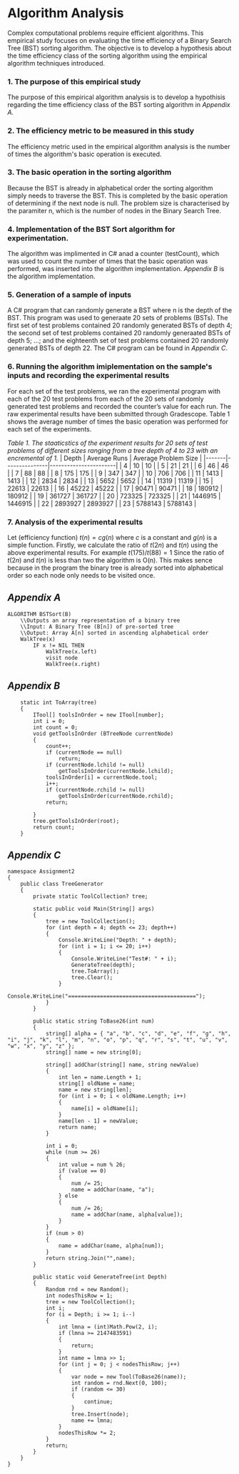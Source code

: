# Algorithm Analysis

Complex computational problems require efficient algorithms. This empirical study focuses on evaluating the time efficiency of a Binary Search Tree (BST) sorting algorithm. The objective is to develop a hypothesis about the time efficiency class of the sorting algorithm using the empirical algorithm techniques introduced.

### 1. The purpose of this empirical study
The purpose of this empirical algorithm analysis is to develop a hypothisis regarding the time efficiency class of the BST sorting algorithm in *Appendix A.*

### 2. The efficiency metric to be measured in this study
The efficiency metric used in the empirical algorithm analysis is the number of times the algorithm's basic operation is executed.

### 3. The basic operation in the sorting algorithm
Because the BST is already in alphabetical order the sorting algorithm simply needs to traverse the BST. This is completed by the basic operation of determining if the next node is null. The problem size is characterised by the paramiter n, which is the number of nodes in the Binary Search Tree.

### 4. Implementation of the BST Sort algorithm for experimentation.
The algorithm was implimented in C# anad a counter (testCount), which was used to count the number of times that the basic operation was performed, was inserted into the algorithm implementation. *Appendix B* is the algorithm implementation.

### 5. Generation of a sample of inputs
A C# program that can randomly generate a BST where n is the depth of the BST. This program was used to generaate 20 sets of problems (BSTs). The first set of test problems contained 20 randomly generated BSTs of depth 4; the second set of test problems contained 20 randomly generaated BSTs of depth 5; ...; and the eighteenth set of test problems contained 20 randomly generated BSTs of depth 22. The C# program can be found in *Appendix C*.

### 6. Running the algorithm imiplementation on the sample's inputs and recording the experimental results
For each set of the test problems, we ran the experimental program with each of the 20 test problems from each of the 20 sets of randomly generated test problems and recorded the counter’s value for each run. The raw experimental results have been submitted through Gradescope. Table 1 shows the average number of times the basic operation was performed for each set of the experiments.

*Table 1. The staaticstics of the experiment results for 20 sets of test problems of different sizes ranging from a tree depth of 4 to 23 with an encremental of 1.*
| Depth | Average Runs  | Average Problem Size  |
|-------|---------------|-----------------------|
| 4     | 10            | 10                    |
| 5     | 21            | 21                    |
| 6     | 46            | 46                    |
| 7     | 88            | 88                    |
| 8     | 175           | 175                   |
| 9     | 347           | 347                   |
| 10    | 706           | 706                   |
| 11    | 1413          | 1413                  |
| 12    | 2834          | 2834                  |
| 13    | 5652          | 5652                  |
| 14    | 11319         | 11319                 |
| 15    | 22613         | 22613                 |
| 16    | 45222         | 45222                 |
| 17    | 90471         | 90471                 |
| 18    | 180912        | 180912                |
| 19    | 361727        | 361727                |
| 20    | 723325        | 723325                |
| 21    | 1446915       | 1446915               |
| 22    | 2893927       | 2893927               |
| 23    | 5788143       | 5788143               |

### 7. Analysis of the experimental results
Let (efficiency function) $t(n) = cg(n)$ where $c$ is a constant and $g(n)$ is a simple function.
Firstly, we calculate the ratio of $t(2n)$ and $t(n)$ using the above experimental results. For example $t(175)/t(88)=1$
Since the ratio of $t(2n)$ and $t(n)$ is less than two the algorithm is O(n). This makes sence because in the program the binary tree is already sorted into alphabetical order so each node only needs to be visited once.

## *Appendix A*
```
ALGORITHM BSTSort(B)
    \\Outputs an array representation of a binary tree
    \\Input: A Binary Tree (B[n]) of pre-sorted tree
    \\Output: Array A[n] sorted in ascending alphabetical order
    WalkTree(x)
        IF x != NIL THEN
            WalkTree(x.left)
            visit node
            WalkTree(x.right)
```

## *Appendix B*
```
    static int ToArray(tree)
	{
        ITool[] toolsInOrder = new ITool[number];
        int i = 0;
        int count = 0;
        void getToolsInOrder (BTreeNode currentNode)
        {
            count++;
            if (currentNode == null)
                return;
            if (currentNode.lchild != null)
                getToolsInOrder(currentNode.lchild);
            toolsInOrder[i] = currentNode.tool;
            i++;
            if (currentNode.rchild != null)
                getToolsInOrder(currentNode.rchild);
            return;
            
        }
        tree.getToolsInOrder(root);
        return count;
    }
```

## *Appendix C*
```
namespace Assignment2
{
	public class TreeGenerator
	{
        private static ToolCollection? tree;

        static public void Main(String[] args)
        {
            tree = new ToolCollection();
            for (int depth = 4; depth <= 23; depth++)
            {
                Console.WriteLine("Depth: " + depth);
                for (int i = 1; i <= 20; i++)
                {
                    Console.WriteLine("Test#: " + i);
                    GenerateTree(depth);
                    tree.ToArray();
                    tree.Clear();
                }
                Console.WriteLine("========================================");
            }
        }

        public static string ToBase26(int num)
        {
            string[] alpha = { "a", "b", "c", "d", "e", "f", "g", "h", "i", "j", "k", "l", "m", "n", "o", "p", "q", "r", "s", "t", "u", "v", "w", "x", "y", "z" };
            string[] name = new string[0];

            string[] addChar(string[] name, string newValue)
            {
                int len = name.Length + 1;
                string[] oldName = name;
                name = new string[len];
                for (int i = 0; i < oldName.Length; i++)
                {
                    name[i] = oldName[i];
                }
                name[len - 1] = newValue;
                return name;
            }

            int i = 0;
            while (num >= 26)
            {
                int value = num % 26;
                if (value == 0)
                {
                    num /= 25;
                    name = addChar(name, "a");
                } else
                {
                    num /= 26;
                    name = addChar(name, alpha[value]);
                }
            }
            if (num > 0)
            {
                name = addChar(name, alpha[num]);
            }
            return string.Join("",name);
        }

        public static void GenerateTree(int Depth)
		{
            Random rnd = new Random();
            int nodesThisRow = 1;
            tree = new ToolCollection();
            int i;
            for (i = Depth; i >= 1; i--)
            {
                int lmna = (int)Math.Pow(2, i);
                if (lmna >= 2147483591)
                {
                    return;
                }
                int name = lmna >> 1;
                for (int j = 0; j < nodesThisRow; j++)
                {
                    var node = new Tool(ToBase26(name));
                    int random = rnd.Next(0, 100);
                    if (random <= 30)
                    {
                        continue;
                    }
                    tree.Insert(node);
                    name += lmna;
                }
                nodesThisRow *= 2;
            }
            return;
		}
	}
}
```
